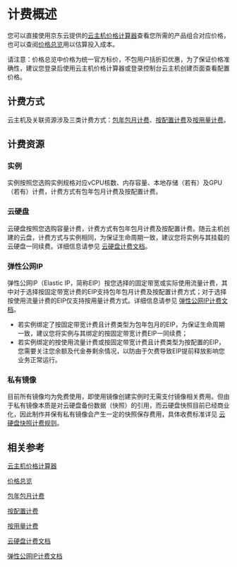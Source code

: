 # 计费概述

您可以直接使用京东云提供的[云主机价格计算器](https://www.jdcloud.com/calculator/calHost)查看您所需的产品组合对应价格，也可以查阅[价格总览](Price-Overview.md)用以估算投入成本。

请注意：价格总览中价格为统一官方标价，不包用户括折扣优惠，为了保证价格准确性，建议您登录后使用云主机价格计算器或登录控制台云主机创建页面查看配置价格。

## 计费方式
云主机及关联资源涉及三类计费方式：[包年包月计费](http://docs.jdcloud.com/cn/billing/subscription)、[按配置计费](http://docs.jdcloud.com/cn/billing/pay-as-you-go)及[按用量计费](http://docs.jdcloud.com/cn/billing/pay-as-you-go)。

## 计费资源
### 实例

实例按照您选购实例规格对应vCPU核数、内存容量、本地存储（若有）及GPU（若有）计费，计费方式有包年包月计费及按配置计费。

### 云硬盘

云硬盘按照您选购容量计费，计费方式有包年包月计费及按配置计费。随云主机创建的云盘，计费方式与实例相同，为保证生命周期一致，建议您将实例与其挂载的云硬盘一同续费。详细信息请参见 [云硬盘计费文档](http://docs.jdcloud.com/cn/cloud-disk-service/billing-rules)。

### 弹性公网IP

弹性公网IP（Elastic IP，简称EIP）按您选择的固定带宽或实际使用流量计费，其中对于选择按固定带宽计费的EIP支持包年包月计费及按配置计费方式；对于选择按使用流量计费的EIP仅支持按用量计费方式。详细信息请参见 [弹性公网IP计费文档](../../../Networking/Elastic-IP/Pricing/Billing-Overview.md)。

* 若实例绑定了按固定带宽计费且计费类型为包年包月的EIP，为保证生命周期一致，建议您将实例与其绑定的按固定带宽计费EIP一同续费；
* 若实例绑定的按使用流量计费或按固定带宽计费且计费类型为按配置的EIP，您需要关注您余额及代金券剩余情况，以防由于欠费导致EIP提前释放影响您业务正常运行。

### 私有镜像
目前所有镜像均为免费使用，即使用镜像创建实例时无需支付镜像相关费用。但由于私有镜像本质是对云硬盘备份数据（快照）的引用，而云硬盘快照目前已经商业化，因此制作并保有私有镜像会产生一定的快照保存费用，具体收费标准详见 [云硬盘快照计费规则](https://docs.jdcloud.com/cn/cloud-disk-service/snapshot-billing-rules)。

## 相关参考

[云主机价格计算器](https://www.jdcloud.com/calculator/calHost)

[价格总览](Price-Overview.md)

[包年包月计费](http://docs.jdcloud.com/cn/billing/subscription)

[按配置计费](http://docs.jdcloud.com/cn/billing/pay-as-you-go)

[按用量计费](http://docs.jdcloud.com/cn/billing/pay-as-you-go)

[云硬盘计费文档](http://docs.jdcloud.com/cn/cloud-disk-service/billing-rules)

[弹性公网IP计费文档](../../../Networking/Elastic-IP/Pricing/Billing-Overview.md)




 
